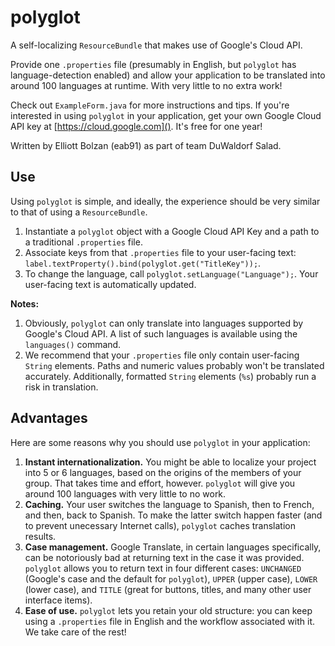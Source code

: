polyglot
========
A self-localizing `ResourceBundle` that makes use of Google's Cloud API.

Provide one `.properties` file (presumably in English, but `polyglot` has language-detection enabled) and allow your application to be translated into around 100 languages at runtime. With very little to no extra work! 

Check out `ExampleForm.java` for more instructions and tips. If you're interested in using `polyglot` in your application, get your own Google Cloud API key at [https://cloud.google.com](). It's free for one year!

Written by Elliott Bolzan (eab91) as part of team DuWaldorf Salad.

## Use

Using `polyglot` is simple, and ideally, the experience should be very similar to that of using a `ResourceBundle`.

1. Instantiate a `polyglot` object with a Google Cloud API Key and a path to a traditional `.properties` file.
2. Associate keys from that `.properties` file to your user-facing text: `label.textProperty().bind(polyglot.get("TitleKey"));`.
3. To change the language, call `polyglot.setLanguage("Language");`. Your user-facing text is automatically updated.

**Notes:** 

1. Obviously, `polyglot` can only translate into languages supported by Google's Cloud API. A list of such languages is available using the `languages()` command.
2. We recommend that your `.properties` file only contain user-facing `String` elements. Paths and numeric values probably won't be translated accurately. Additionally, formatted `String` elements (`%s`) probably run a risk in translation.

## Advantages

Here are some reasons why you should use `polyglot` in your application:

1. **Instant internationalization.** You might be able to localize your project into 5 or 6 languages, based on the origins of the members of your group. That takes time and effort, however. `polyglot` will give you around 100 languages with very little to no work.
2. **Caching.** Your user switches the language to Spanish, then to French, and then, back to Spanish. To make the latter switch happen faster (and to prevent unecessary Internet calls), `polyglot` caches translation results. 
3. **Case management.** Google Translate, in certain languages specifically, can be notoriously bad at returning text in the case it was provided. `polyglot` allows you to return text in four different cases: `UNCHANGED` (Google's case and the default for `polyglot`), `UPPER` (upper case), `LOWER` (lower case), and `TITLE` (great for buttons, titles, and many other user interface items).
4. **Ease of use.** `polyglot` lets you retain your old structure: you can keep using a `.properties` file in English and the workflow associated with it. We take care of the rest!